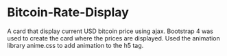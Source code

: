 # Bitcoin-Rate-Display
A card that display current USD bitcoin price using ajax.
Bootstrap 4 was used to create the card where the prices are displayed.
Used the animation library anime.css to add animation to the h5 tag.
